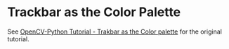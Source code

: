 # Trackbar as the Color Palette

See [OpenCV-Python Tutorial - Trakbar as the Color palette](https://opencv-python-tutroals.readthedocs.org/en/latest/py_tutorials/py_gui/py_trackbar/py_trackbar.html#trackbar) for the original tutorial.

